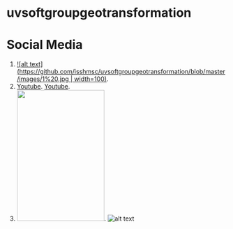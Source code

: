 # uvsoftgroupgeotransformation

# Social Media 
1. [![alt text](https://github.com/isshmsc/uvsoftgroupgeotransformation/blob/master/images/1%20.jpg | width=100)](https://www.youtube.com/watch?v=KDQFzPHIKYQ).
2. [Youtube](https://www.facebook.com/uvsoftgroup/). [Youtube](https://www.facebook.com/groups/197339797548235/).
3. [<img src="https://github.com/isshmsc/uvsoftgroupgeotransformation/blob/master/images/dev_01.png" width="200" height="300" />](https://www.youtube.com/watch?v=KDQFzPHIKYQ).
![alt text](https://github.com/isshmsc/uvsoftgroupgeotransformation/blob/master/images/1%20.jpg)
